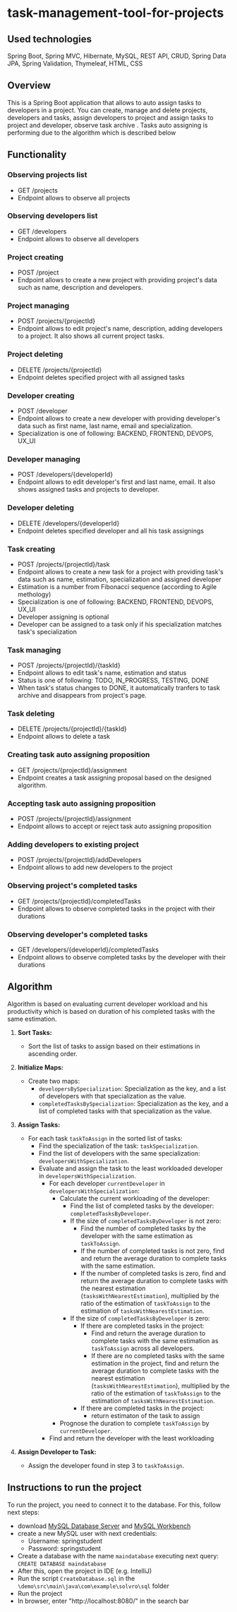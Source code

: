 # task-management-tool-for-projects

## Used technologies
Spring Boot, Spring MVC, Hibernate, MySQL, REST API, CRUD, Spring Data JPA, Spring Validation, Thymeleaf, HTML, CSS

## Overview

This is a Spring Boot application that allows to auto assign tasks to developers in a project. You can create, manage and delete projects, developers and tasks, assign developers to project
and assign tasks to project and developer, observe task archive . Tasks auto assigning is performing due to the algorithm which is described below

## Functionality

### Observing projects list
- GET /projects
- Endpoint allows to observe all projects

### Observing developers list
- GET /developers
- Endpoint allows to observe all developers

### Project creating
- POST /project
- Endpoint allows to create a new project with providing project's data such as name, description and developers.

### Project managing
- POST /projects/{projectId}
- Endpoint allows to edit project's name, description, adding developers to a project. It also shows all current project tasks.

### Project deleting
- DELETE /projects/{projectId}
- Endpoint deletes specified project with all assigned tasks

### Developer creating
- POST /developer
- Endpoint allows to create a new developer with providing developer's data such as first name, last name, email and specialization.
- Specialization is one of following: BACKEND, FRONTEND, DEVOPS, UX_UI

### Developer managing
- POST /developers/{developerId}
- Endpoint allows to edit developer's first and last name, email. It also shows assigned tasks and projects to developer.

### Developer deleting
- DELETE /developers/{developerId}
- Endpoint deletes specified developer and all his task assignings

### Task creating
- POST /projects/{projectId}/task
- Endpoint allows to create a new task for a project with providing task's data such as name, estimation, specialization and assigned developer
- Estimation is a number from Fibonacci sequence (according to Agile methology)
- Specialization is one of following: BACKEND, FRONTEND, DEVOPS, UX_UI
- Developer assigning is optional
- Developer can be assigned to a task only if his specialization matches task's specialization

### Task managing
- POST /projects/{projectId}/{taskId}
- Endpoint allows to edit task's name, estimation and status
- Status is one of following: TODO, IN_PROGRESS, TESTING, DONE
- When task's status changes to DONE, it automatically tranfers to task archive and disappears from project's page.

### Task deleting
- DELETE /projects/{projectId}/{taskId}
- Endpoint allows to delete a task

### Creating task auto assigning proposition
- GET /projects/{projectId}/assignment
- Endpoint creates a task assigning proposal based on the designed algorithm.

### Accepting task auto assigning proposition
- POST /projects/{projectId}/assignment
- Endpoint allows to accept or reject task auto assigning proposition

### Adding developers to existing project
- POST /projects/{projectId}/addDevelopers
- Endpoint allows to add new developers to the project

### Observing project's completed tasks
- GET /projects/{projectId}/completedTasks
- Endpoint allows to observe completed tasks in the project with their durations

### Observing developer's completed tasks
- GET /developers/{developerId}/completedTasks
- Endpoint allows to observe completed tasks by the developer with their durations

## Algorithm

Algorithm is based on evaluating current developer workload and his productivity which is based on duration of his completed tasks with the same estimation.

1. **Sort Tasks:**
   - Sort the list of tasks to assign based on their estimations in ascending order.

2. **Initialize Maps:**
   - Create two maps:
      - `developersBySpecialization`: Specialization as the key, and a list of developers with that specialization as the value.
      - `completedTasksBySpecialization`: Specialization as the key, and a list of completed tasks with that specialization as the value.

3. **Assign Tasks:**
   - For each task `taskToAssign` in the sorted list of tasks:
      - Find the specialization of the task: `taskSpecialization`.
      - Find the list of developers with the same specialization: `developersWithSpecialization`.
      - Evaluate and assign the task to the least workloaded developer in `developersWithSpecialization`.
         - For each developer `currentDeveloper` in `developersWithSpecialization`:
            - Calculate the current workloading of the developer:
               - Find the list of completed tasks by the developer: `completedTasksByDeveloper`.
               - If the size of `completedTasksByDeveloper` is not zero:
                  - Find the number of completed tasks by the developer with the same estimation as `taskToAssign`.
                  - If the number of completed tasks is not zero, find and return the average duration to complete tasks with the same estimation.
                  - If the number of completed tasks is zero, find and return the average duration to complete tasks with the nearest estimation (`tasksWithNearestEstimation`), multiplied by the ratio of the estimation of `taskToAssign` to the estimation of `tasksWithNearestEstimation`.
               - If the size of `completedTasksByDeveloper` is zero:
                  - If there are completed tasks in the project:
                    - Find and return the average duration to complete tasks with the same estimation as `taskToAssign` across all developers.
                    - If there are no completed tasks with the same estimation in the project, find and return the average duration to complete tasks with the nearest estimation (`tasksWithNearestEstimation`), multiplied by the ratio of the estimation of `taskToAssign` to the estimation of `tasksWithNearestEstimation`.
                  - If there are completed tasks in the project:
                    - return estimaton of the task to assign
            - Prognose the duration to complete `taskToAssign` by `currentDeveloper`.
         - Find and return the developer with the least workloading

4. **Assign Developer to Task:**
   - Assign the developer found in step 3 to `taskToAssign`.
  


## Instructions to run the project

To run the project, you need to connect it to the database. For this, follow next steps:
- download [MySQL Database Server](https://dev.mysql.com/downloads/mysql/) and [MySQL Workbench](https://www.mysql.com/products/workbench/)
- create a new MySQL user with next credentials:
  - Username: springstudent
  - Password: springstudent
- Create a database with the name `maindatabase` executing next query: `CREATE DATABASE maindatabase`
- After this, open the project in IDE (e.g. IntelliJ)
- Run the script `CreateDatabase.sql` in the `\demo\src\main\java\com\example\solvro\sql` folder
- Run the project
- In browser, enter "http://localhost:8080/" in the search bar

